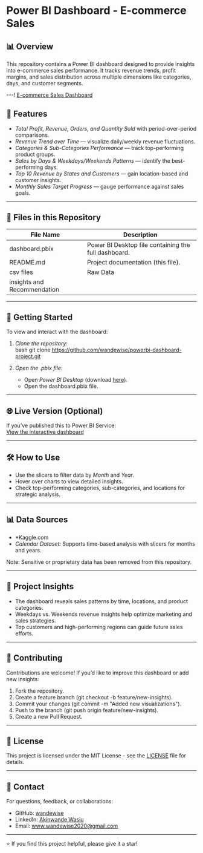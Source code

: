 # Power BI Dashboard - E-commerce Sales  

## 📊 Overview  

This repository contains a Power BI dashboard designed to provide insights into e-commerce sales performance. It tracks revenue trends, profit margins, and sales distribution across multiple dimensions like categories, days, and customer segments.  

---! [E-commerce Sales Dashboard](./ecommerce_dashboard_screenshot.png)

## 🚀 Features  

- *Total Profit, Revenue, Orders, and Quantity Sold* with period-over-period comparisons.  
- *Revenue Trend over Time* — visualize daily/weekly revenue fluctuations.  
- *Categories & Sub-Categories Performance* — track top-performing product groups.  
- *Sales by Days & Weekdays/Weekends Patterns* — identify the best-performing days.  
- *Top 10 Revenue by States and Customers* — gain location-based and customer insights.  
- *Monthly Sales Target Progress* — gauge performance against sales goals.  

---

## 📁 Files in this Repository  

| File Name         | Description                                          |
|------------------|------------------------------------------------------|
| dashboard.pbix | Power BI Desktop file containing the full dashboard. |
| README.md      | Project documentation (this file).                  |
| csv files      | Raw Data
| insights and Recommendation |
---

## 🔧 Getting Started  

To view and interact with the dashboard:  

1. *Clone the repository:*  
    bash
    git clone https://github.com/wandewise/powerbi-dashboard-project.git
    
2. *Open the .pbix file:*  
    - Open *Power BI Desktop* (download [here](https://powerbi.microsoft.com/)).  
    - Open the dashboard.pbix file.  

---

## 🌐 Live Version (Optional)  

If you’ve published this to Power BI Service:  
[View the interactive dashboard](your_power_bi_service_link_here)  

---

## 🛠 How to Use  

- Use the slicers to filter data by *Month* and *Year*.  
- Hover over charts to view detailed insights.  
- Check top-performing categories, sub-categories, and locations for strategic analysis.  

---

## 📊 Data Sources  

- *Kaggle.com  
- *Calendar Dataset:* Supports time-based analysis with slicers for months and years.  

Note: Sensitive or proprietary data has been removed from this repository.  

---

## 📝 Project Insights  

- The dashboard reveals sales patterns by time, locations, and product categories.  
- Weekdays vs. Weekends revenue insights help optimize marketing and sales strategies.  
- Top customers and high-performing regions can guide future sales efforts.  

---

## 🤝 Contributing  

Contributions are welcome! If you’d like to improve this dashboard or add new insights:  

1. Fork the repository.  
2. Create a feature branch (git checkout -b feature/new-insights).  
3. Commit your changes (git commit -m "Added new visualizations").  
4. Push to the branch (git push origin feature/new-insights).  
5. Create a new Pull Request.  

---

## 📜 License  

This project is licensed under the MIT License - see the [LICENSE](LICENSE) file for details.  

---

## 📧 Contact  

For questions, feedback, or collaborations:  

- GitHub: [wandewise](https://github.com/wandewise)  
- LinkedIn: [Akinwande Wasiu](https://www.linkedin.com/in/akinwande-wasiu)  
- Email: www.wandewise2020@gmail.com  

---

⭐ If you find this project helpful, please give it a star!
